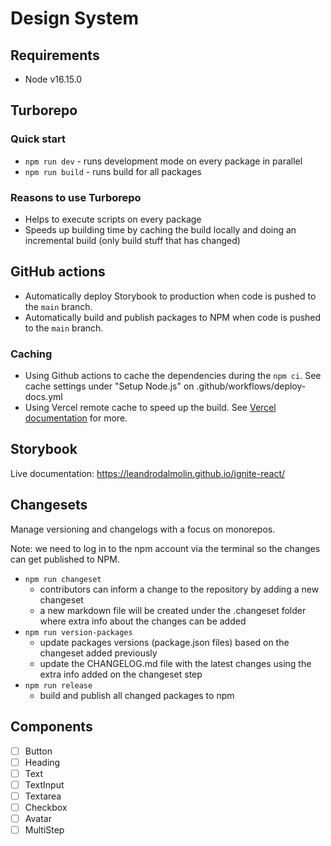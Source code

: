 # Design System

## Requirements

- Node v16.15.0

## Turborepo

### Quick start
- `npm run dev` - runs development mode on every package in parallel
- `npm run build` - runs build for all packages

### Reasons to use Turborepo
- Helps to execute scripts on every package
- Speeds up building time by caching the build locally and doing an incremental build (only build stuff that has changed)

## GitHub actions

- Automatically deploy Storybook to production when code is pushed to the `main` branch.
- Automatically build and publish packages to NPM when code is pushed to the `main` branch.

### Caching

- Using Github actions to cache the dependencies during the `npm ci`. See cache settings under "Setup Node.js" on .github/workflows/deploy-docs.yml
- Using Vercel remote cache to speed up the build. See [Vercel documentation](https://vercel.com/docs/concepts/monorepos/remote-caching#use-remote-caching-from-external-ci/cd) for more.

## Storybook

Live documentation: https://leandrodalmolin.github.io/ignite-react/

## Changesets

Manage versioning and changelogs with a focus on monorepos.

Note: we need to log in to the npm account via the terminal so the changes can get published to NPM.

- `npm run changeset`
  - contributors can inform a change to the repository by adding a new changeset
  - a new markdown file will be created under the .changeset folder where extra info about the changes can be added
- `npm run version-packages`
  - update packages versions (package.json files) based on the changeset added previously
  - update the CHANGELOG.md file with the latest changes using the extra info added on the changeset step
- `npm run release`
  - build and publish all changed packages to npm

## Components

- [ ] Button
- [ ] Heading
- [ ] Text
- [ ] TextInput
- [ ] Textarea
- [ ] Checkbox
- [ ] Avatar
- [ ] MultiStep